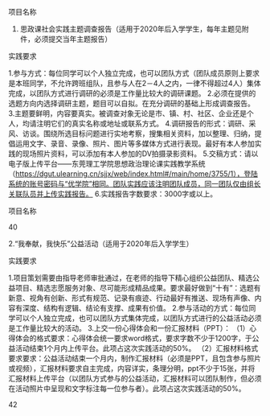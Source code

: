 项目名称

1. 思政课社会实践主题调查报告（适用于2020年后入学学生，每年主题见附件，必须提交当年主题报告）

实践要求

1.参与方式：每位同学可以个人独立完成，也可以团队方式（团队成员原则上要求是本班同学，不允许跨班组队，且参与人在2－4人之内，一律不得超过4人）集体完成，以团队方式进行调研的必须是工作量比较大的调研课题。 2.必须在提供的选题方向内选择调研主题，题目可以自拟。在充分调研的基础上形成调查报告。 3.主题要鲜明，内容要真实。被调查对象无论是市、镇、村、社区、企业还是个人，均请注明它们的真实名称或地址或联系方式。 4.调研报告的形式：调研、采风、访谈。围绕所选目标问题进行实地考察，搜集相关资料，加以整理、归纳，提倡运用文字、录音、录像、照片、图片等多媒体方式进行表现。最好有本人参加实践的现场照片资料，可以添加有本人参加的DV拍摄录影资料。 5.交稿方式：请以电子版上传平台——东莞理工学院思想政治理论课实践教学系统（https://dgut.ulearning.cn/sjjx/web/index.html#/main/home/3755/1），登陆系统的账号密码与“优学院”相同。团队实践应该注明团队成员，同一团队仅由组长关联队员并上传实践报告。 6.实践报告字数要求：3000字或以上。

项目名称

40





2.“我奉献，我快乐”公益活动（适用于2020年后入学学生）

实践要求

1.项目策划需要由指导老师审批通过，在老师的指导下精心组织公益团队、精选公益项目、精选志愿服务对象、尽可能形成精品成果。要求最好做到“十有”：选题有新意、视角有创新、形式有规范、记录有痕迹、行动最好有推送、现场有声像、内容有深度、结构有逻辑、结论有支撑、成果有价值。 2.参与活动的方式：每位同学可以个人独立完成，也可以团队方式集体完成，以团队方式进行的公益活动必须是工作量比较大的活动。 3.上交一份心得体会和一份汇报材料（PPT）： （1）心得体会的格式要求：心得体会统一要求word格式，要求字数不少于1200字，于公益活动结束1个月内上传平台。此项占这次实践活动的50%。 （2）汇报材料格式要求要求：公益活动结束一个月内，制作汇报材料（必须是PPT，且包含参与照片或视频），汇报材料要求自主完成，内容详实，条理分明，ppt不少于15张，并将汇报材料上传平台（以团队方式参与的公益活动，汇报材料可以团队制作，但必须在活动照片中呈现和文字标注每一位参与者）。此项占这次实践活动的50%。


42
